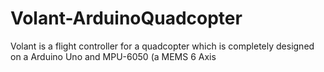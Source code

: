 # Volant-ArduinoQuadcopter
Volant is a flight controller for a quadcopter which is completely designed on a Arduino Uno and MPU-6050 (a MEMS 6 Axis 
